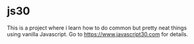 # js30

This is a project where i learn how to do common but pretty neat things using vanilla Javascript.
Go to https://www.javascript30.com for details.
